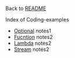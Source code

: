 Back to [README](../../../../README.md)

Index of Coding-examples

- [Optional](./1-Optional.md) notes1
- [Fucntion](./2-Function.md) notes2
- [Lambda](./3-Lambda.md) notes2
- [Stream](./4-Stream.md) notes2
